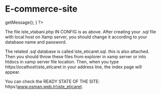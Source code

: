# E-commerce-site

<?php 

try {

    $con=new PDO("mysql:host=localhost;dbname=iste_eticaret;charset=utf8",'root','');

	//echo "Veritabanı bağlantısı başarılı";

} catch (PDOExpception $e) {

	echo $e->getMessage();
}


?>

The file iste_vtabani.php IN CONFIG is as above.
After creating your .sql file with local host on Xamp server, you should change it according to your database name and password.

The related .sql database is called iste_eticaret.sql. this is also attached.
Then you should throw these files from explorer in xamp server or into htdocs in xamp server file location.
Then, when you type https:\\localhost\iste_eticaret in your address line, the index page will appear.

You can check the READY STATE OF THE SITE: https:\\www.osman.web.tr\iste_eticaret.
